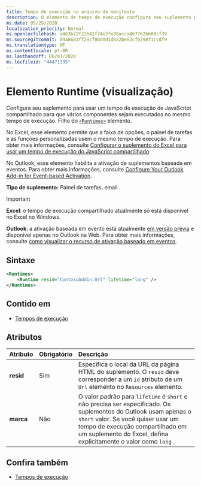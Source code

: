 ```yaml
---
title: Tempo de execução no arquivo de manifesto
description: O elemento de tempo de execução configura seu suplemento para usar um tempo de execução de JavaScript compartilhado para seus vários componentes, por exemplo, faixa de opções, painel de tarefas, funções personalizadas.
ms.date: 05/29/2020
localization_priority: Normal
ms.openlocfilehash: a463b72f22b41f74e2fe98acca467762bb00cf39
ms.sourcegitcommit: 09a8683ff29cf06d0d1d822be83cf0798f1ccdf9
ms.translationtype: MT
ms.contentlocale: pt-BR
ms.lasthandoff: 06/01/2020
ms.locfileid: "44471335"
---
```

# <a name="runtime-element-preview"></a>Elemento Runtime (visualização)

Configura seu suplemento para usar um tempo de execução de JavaScript compartilhado para que vários componentes sejam executados no mesmo tempo de execução. Filho do [`<Runtimes>`](runtimes.md) elemento.

No Excel, esse elemento permite que a faixa de opções, o painel de tarefas e as funções personalizadas usem o mesmo tempo de execução. Para obter mais informações, consulte [Configurar o suplemento do Excel para usar um tempo de execução do JavaScript compartilhado](../../excel/configure-your-add-in-to-use-a-shared-runtime.md).

No Outlook, esse elemento habilita a ativação de suplementos baseada em eventos. Para obter mais informações, consulte [Configure Your Outlook Add-in for Event-based Activation](../../outlook/autolaunch.md).

**Tipo de suplemento:** Painel de tarefas, email

> [!IMPORTANT]
> **Excel**: o tempo de execução compartilhado atualmente só está disponível no Excel no Windows.
>
> **Outlook**: a ativação baseada em evento está atualmente [em versão prévia](../../reference/objectmodel/preview-requirement-set/outlook-requirement-set-preview.md) e disponível apenas no Outlook na Web. Para obter mais informações, consulte [como visualizar o recurso de ativação baseado em eventos](../../outlook/autolaunch.md#how-to-preview-the-event-based-activation-feature).

## <a name="syntax"></a>Sintaxe

```XML
<Runtimes>
    <Runtime resid="ContosoAddin.Url" lifetime="long" />
</Runtimes>
```

## <a name="contained-in"></a>Contido em

- [Tempos de execução](runtimes.md)

## <a name="attributes"></a>Atributos

|  Atributo  |  Obrigatório  |  Descrição  |
|:-----|:-----|:-----|
|  **resid**  |  Sim  | Especifica o local da URL da página HTML do suplemento. O `resid` deve corresponder a um `id` atributo de um `Url` elemento no `Resources` elemento. |
|  **marca**  |  Não  | O valor padrão para `lifetime` é `short` e não precisa ser especificado. Os suplementos do Outlook usam apenas o `short` valor. Se você quiser usar um tempo de execução compartilhado em um suplemento do Excel, defina explicitamente o valor como `long` . |

## <a name="see-also"></a>Confira também

- [Tempos de execução](runtimes.md)
